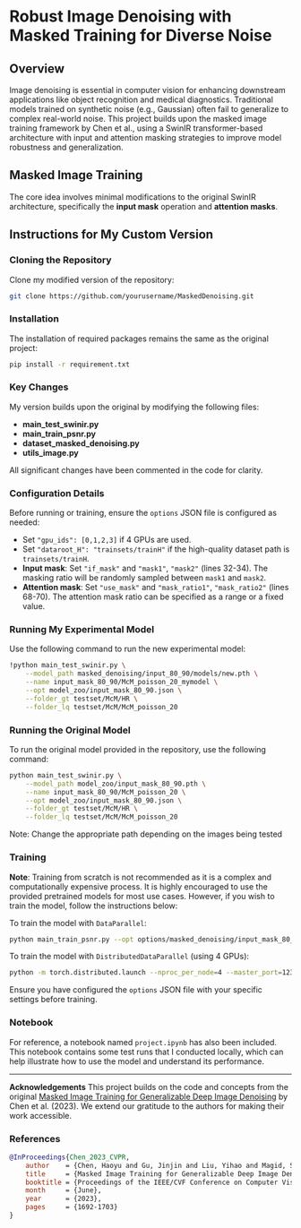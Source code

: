 # Robust Image Denoising with Masked Training for Diverse Noise

## Overview
Image denoising is essential in computer vision for enhancing downstream applications like object recognition and medical diagnostics. Traditional models trained on synthetic noise (e.g., Gaussian) often fail to generalize to complex real-world noise. This project builds upon the masked image training framework by Chen et al., using a SwinIR transformer-based architecture with input and attention masking strategies to improve model robustness and generalization.

## Masked Image Training
The core idea involves minimal modifications to the original SwinIR architecture, specifically the **input mask** operation and **attention masks**.

## Instructions for My Custom Version
### Cloning the Repository
Clone my modified version of the repository:
```bash
git clone https://github.com/yourusername/MaskedDenoising.git
```

### Installation
The installation of required packages remains the same as the original project:
```bash
pip install -r requirement.txt
```

### Key Changes
My version builds upon the original by modifying the following files:
- **main_test_swinir.py**
- **main_train_psnr.py**
- **dataset_masked_denoising.py**
- **utils_image.py**

All significant changes have been commented in the code for clarity.

### Configuration Details
Before running or training, ensure the `options` JSON file is configured as needed:
- Set `"gpu_ids": [0,1,2,3]` if 4 GPUs are used.
- Set `"dataroot_H": "trainsets/trainH"` if the high-quality dataset path is `trainsets/trainH`.
- **Input mask**: Set `"if_mask"` and `"mask1"`, `"mask2"` (lines 32-34). The masking ratio will be randomly sampled between `mask1` and `mask2`.
- **Attention mask**: Set `"use_mask"` and `"mask_ratio1"`, `"mask_ratio2"` (lines 68-70). The attention mask ratio can be specified as a range or a fixed value.

### Running My Experimental Model
Use the following command to run the new experimental model:
```bash
!python main_test_swinir.py \
    --model_path masked_denoising/input_80_90/models/new.pth \
    --name input_mask_80_90/McM_poisson_20_mymodel \
    --opt model_zoo/input_mask_80_90.json \
    --folder_gt testset/McM/HR \
    --folder_lq testset/McM/McM_poisson_20
```

### Running the Original Model
To run the original model provided in the repository, use the following command:
```bash
python main_test_swinir.py \
    --model_path model_zoo/input_mask_80_90.pth \
    --name input_mask_80_90/McM_poisson_20 \
    --opt model_zoo/input_mask_80_90.json \
    --folder_gt testset/McM/HR \
    --folder_lq testset/McM/McM_poisson_20
```
Note: Change the appropriate path depending on the images being tested

### Training
**Note**: Training from scratch is not recommended as it is a complex and computationally expensive process. It is highly encouraged to use the provided pretrained models for most use cases. However, if you wish to train the model, follow the instructions below:

To train the model with `DataParallel`:
```bash
python main_train_psnr.py --opt options/masked_denoising/input_mask_80_90.json
```

To train the model with `DistributedDataParallel` (using 4 GPUs):
```bash
python -m torch.distributed.launch --nproc_per_node=4 --master_port=1234 main_train_psnr.py --opt options/masked_denoising/input_mask_80_90.json --dist True
```

Ensure you have configured the `options` JSON file with your specific settings before training.

### Notebook
For reference, a notebook named `project.ipynb` has also been included. This notebook contains some test runs that I conducted locally, which can help illustrate how to use the model and understand its performance.

---
**Acknowledgements**
This project builds on the code and concepts from the original [Masked Image Training for Generalizable Deep Image Denoising](https://github.com/haoyuc/MaskedDenoising) by Chen et al. (2023). We extend our gratitude to the authors for making their work accessible.

### References
```BibTex
@InProceedings{Chen_2023_CVPR,
    author    = {Chen, Haoyu and Gu, Jinjin and Liu, Yihao and Magid, Salma Abdel and Dong, Chao and Wang, Qiong and Pfister, Hanspeter and Zhu, Lei},
    title     = {Masked Image Training for Generalizable Deep Image Denoising},
    booktitle = {Proceedings of the IEEE/CVF Conference on Computer Vision and Pattern Recognition (CVPR)},
    month     = {June},
    year      = {2023},
    pages     = {1692-1703}
}
```

